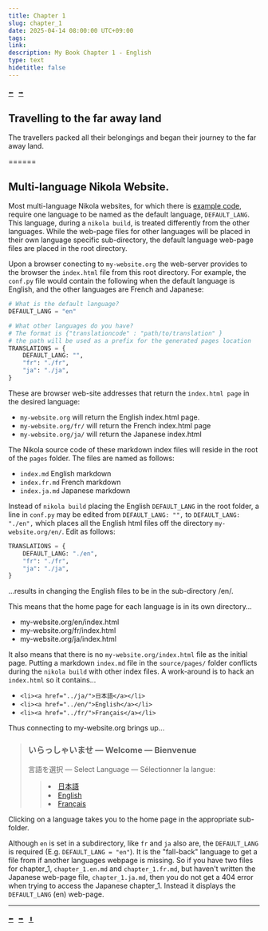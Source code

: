 ```yaml
---
title: Chapter 1
slug: chapter_1
date: 2025-04-14 08:00:00 UTC+09:00
tags: 
link: 
description: My Book Chapter 1 - English
type: text
hidetitle: false
---
```


<p style="font-family: monospace, monospace; font-size: 1.2em">
<a href="/en/book/introduction/">⬅️</a>&nbsp;<a href="/en/book/chapter_2/">➡️</a></p>

## Travelling to the far away land

The travellers packed all their belongings and began their journey to the far away land.

======

## Multi-language Nikola Website.

Most multi-language Nikola websites, for which there is [example code](https://users.getnikola.com/), require one language to be named as the default language, `DEFAULT_LANG`. This language, during a `nikola build`, is treated differently from the other languages. While the web-page files for other languages will be placed in their own language specific sub-directory, the default language web-page files are placed in the root directory. 

Upon a browser conecting to `my-website.org` the web-server provides to the browser the `index.html` file from this root directory. For example, the `conf.py` file would contain the following when the default language is English, and the other languages are French and Japanese:

```python
# What is the default language?
DEFAULT_LANG = "en"

# What other languages do you have?
# The format is {"translationcode" : "path/to/translation" }
# the path will be used as a prefix for the generated pages location
TRANSLATIONS = {
    DEFAULT_LANG: "",
    "fr": "./fr",
    "ja": "./ja",
}
```  

These are browser web-site addresses that return the `index.html page` in the desired language:

* `my-website.org` will return the English index.html page.
* `my-website.org/fr/` will return the French index.html page
* `my-website.org/ja/` will return the Japanese index.html

The Nikola source code of these markdown index files will reside in the root of the `pages` folder. The files are named as follows:

* `index.md` English markdown
* `index.fr.md` French markdown
* `index.ja.md` Japanese markdown


Instead of `nikola build` placing the English `DEFAULT_LANG` in the root folder, a line in `conf.py` may be edited from `DEFAULT_LANG: "",` to `DEFAULT_LANG: "./en",` which places all the English html files off the directory `my-website.org/en/`. Edit as follows:

```python
TRANSLATIONS = {
    DEFAULT_LANG: "./en",
    "fr": "./fr",
    "ja": "./ja",
}
```
...results in changing the English files to be in the sub-directory /en/.

This means that the home page for each language is in its own directory...

* my-website.org/en/index.html
* my-website.org/fr/index.html
* my-website.org/ja/index.html

It also means that there is no `my-website.org/index.html` file as the initial page. Putting a markdown `index.md` file in the `source/pages/` folder conflicts during the `nikola build` with other index files. A work-around is to hack an  `index.html` so it contains...

*  `<li><a href="../ja/">日本語</a></li>`
*  `<li><a href="../en/">English</a></li>`
*  `<li><a href="../fr/">Français</a></li>`

Thus connecting to my-website.org brings up...

> ### いらっしゃいませ — Welcome — Bienvenue
>
> 言語を選択 — Select Language — Sélectionner la langue:
>
>>   <li><a href="../../../ja/">日本語</a></li>
>>   <li><a href="../../../en/">English</a></li>
>>   <li><a href="../../../fr/">Français</a></li>


Clicking on a language takes you to the home page in the appropriate sub-folder.

Although `en` is set in a subdirectory, like `fr` and `ja` also are, the `DEFAULT_LANG` is required (E.g. `DEFAULT_LANG = "en"`). It is the "fall-back" language to get a file from if another languages webpage is missing. So if you have two files for chapter_1, `chapter_1.en.md` and `chapter_1.fr.md`, but haven't written the Japanese web-page file, `chapter_1.ja.md`, then you do not get a 404 error when trying to access the Japanese chapter_1. Instead it displays the `DEFAULT_LANG` (en) web-page.


<hr>
<p style="font-family: monospace, monospace; font-size: 1.2em">
<a href="/en/book/introduction/">⬅️</a>&nbsp;<a href="/en/book/chapter_2/">➡️</a>&nbsp;<a href="/en/book/chapter_1/">⬆️</a></p>


